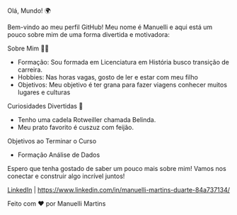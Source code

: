 Olá, Mundo! 🌍

Bem-vindo ao meu perfil GitHub! Meu nome é Manuelli e aqui está um pouco sobre mim de uma forma divertida e motivadora:

Sobre Mim 🧑‍💻

- Formação: Sou formada em Licenciatura em História busco transição de carreira.
- Hobbies: Nas horas vagas, gosto de ler e estar com meu filho
- Objetivos: Meu objetivo é ter grana para fazer viagens conhecer muitos lugares e culturas

Curiosidades Divertidas 🎉

- Tenho uma cadela Rotweiller chamada Belinda.
- Meu prato favorito é cuszuz com feijão.


Objetivos ao Terminar o Curso

- Formação Análise de Dados


Espero que tenha gostado de saber um pouco mais sobre mim! Vamos nos conectar e construir algo incrível juntos!

[LinkedIn](#) |  https://www.linkedin.com/in/manuelli-martins-duarte-84a737134/


Feito com ❤️ por Manuelli Martins
